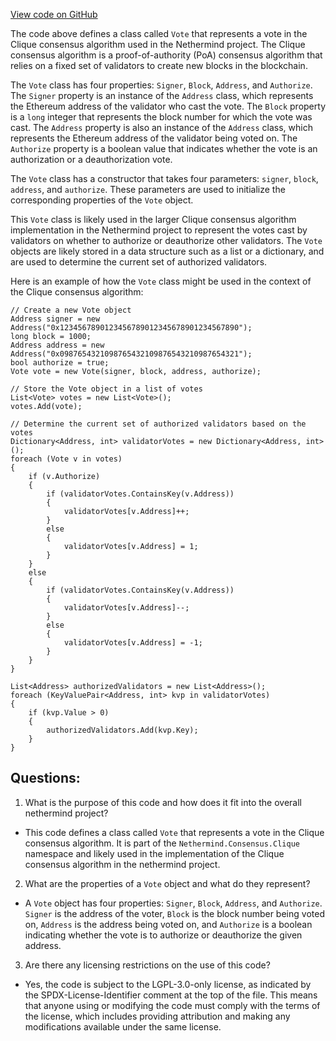 [View code on GitHub](https://github.com/nethermindeth/nethermind/Nethermind.Consensus.Clique/Vote.cs)

The code above defines a class called `Vote` that represents a vote in the Clique consensus algorithm used in the Nethermind project. The Clique consensus algorithm is a proof-of-authority (PoA) consensus algorithm that relies on a fixed set of validators to create new blocks in the blockchain. 

The `Vote` class has four properties: `Signer`, `Block`, `Address`, and `Authorize`. The `Signer` property is an instance of the `Address` class, which represents the Ethereum address of the validator who cast the vote. The `Block` property is a `long` integer that represents the block number for which the vote was cast. The `Address` property is also an instance of the `Address` class, which represents the Ethereum address of the validator being voted on. The `Authorize` property is a boolean value that indicates whether the vote is an authorization or a deauthorization vote.

The `Vote` class has a constructor that takes four parameters: `signer`, `block`, `address`, and `authorize`. These parameters are used to initialize the corresponding properties of the `Vote` object.

This `Vote` class is likely used in the larger Clique consensus algorithm implementation in the Nethermind project to represent the votes cast by validators on whether to authorize or deauthorize other validators. The `Vote` objects are likely stored in a data structure such as a list or a dictionary, and are used to determine the current set of authorized validators. 

Here is an example of how the `Vote` class might be used in the context of the Clique consensus algorithm:

```
// Create a new Vote object
Address signer = new Address("0x1234567890123456789012345678901234567890");
long block = 1000;
Address address = new Address("0x0987654321098765432109876543210987654321");
bool authorize = true;
Vote vote = new Vote(signer, block, address, authorize);

// Store the Vote object in a list of votes
List<Vote> votes = new List<Vote>();
votes.Add(vote);

// Determine the current set of authorized validators based on the votes
Dictionary<Address, int> validatorVotes = new Dictionary<Address, int>();
foreach (Vote v in votes)
{
    if (v.Authorize)
    {
        if (validatorVotes.ContainsKey(v.Address))
        {
            validatorVotes[v.Address]++;
        }
        else
        {
            validatorVotes[v.Address] = 1;
        }
    }
    else
    {
        if (validatorVotes.ContainsKey(v.Address))
        {
            validatorVotes[v.Address]--;
        }
        else
        {
            validatorVotes[v.Address] = -1;
        }
    }
}

List<Address> authorizedValidators = new List<Address>();
foreach (KeyValuePair<Address, int> kvp in validatorVotes)
{
    if (kvp.Value > 0)
    {
        authorizedValidators.Add(kvp.Key);
    }
}
```
## Questions: 
 1. What is the purpose of this code and how does it fit into the overall nethermind project?
- This code defines a class called `Vote` that represents a vote in the Clique consensus algorithm. It is part of the `Nethermind.Consensus.Clique` namespace and likely used in the implementation of the Clique consensus algorithm in the nethermind project.

2. What are the properties of a `Vote` object and what do they represent?
- A `Vote` object has four properties: `Signer`, `Block`, `Address`, and `Authorize`. `Signer` is the address of the voter, `Block` is the block number being voted on, `Address` is the address being voted on, and `Authorize` is a boolean indicating whether the vote is to authorize or deauthorize the given address.

3. Are there any licensing restrictions on the use of this code?
- Yes, the code is subject to the LGPL-3.0-only license, as indicated by the SPDX-License-Identifier comment at the top of the file. This means that anyone using or modifying the code must comply with the terms of the license, which includes providing attribution and making any modifications available under the same license.